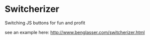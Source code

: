 Switcherizer
============

Switching JS buttons for fun and profit

see an example here:  http://www.benglasser.com/switcherizer.html
